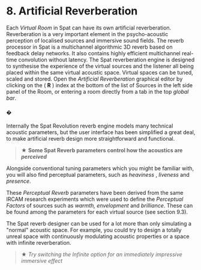 # 8. Artificial Reverberation

Each _Virtual Room_ in Spat can have its own artificial reverberation. Reverberation is
a very important element in the psycho-acoustic perception of localised sources
and immersive sound fields. The reverb processor in Spat is a multichannel algorithmic 3D reverb based on feedback delay networks. It also contains highly efficient multichannel real-time convolution without latency. The Spat reverberation
engine is designed to synthesise the experience of the virtual sources and the listener all being placed within the same virtual acoustic space. Virtual spaces can be
tuned, scaled and stored. Open the _Artificial Reverberation_ graphical editor by
clicking on the ( **R** ) index at the bottom of the list of Sources in the left side panel of
the Room, or entering a room directly from a tab in the top _global bar_.

#### �

Internally the Spat Revolution reverb engine models many technical acoustic parameters, but the user interface has been simplified a great deal, to make artificial
reverb design more straightforward and functional.


> ★ **Some Spat Reverb parameters control how the acoustics are _perceived_**

Alongside conventional tuning parameters which you might be familiar with, you
will also find perceptual parameters, such as _heaviness_ , _liveness_ and _presence_.

These _Perceptual Reverb_ parameters have been derived from the same IRCAM research 
experiments which were used to define the _Perceptual Factors_ of sources
such as _warmth, envelopment_ and _brilliance_. These can be found among the parameters 
for each virtual source (see section 9.3).

The Spat reverb designer can be used for a lot more than only simulating a
"normal" acoustic space. For example, you could try to design a totally unreal
space with continuously modulating acoustic properties or a space with infinite reverberation.

> ★ _Try switching the Infinite option for an immediately impressive immersive effect_


